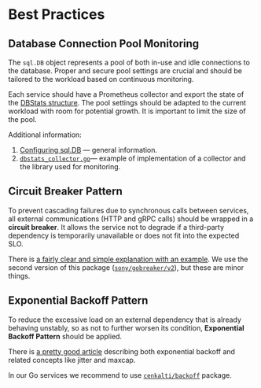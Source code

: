 # Best Practices


## Database Connection Pool Monitoring

The `sql.DB` object represents a pool of both in-use and idle connections to the database. Proper and secure pool settings are crucial and should be tailored to the workload based on continuous monitoring.

Each service should have a Prometheus collector and export the state of the [DBStats structure](https://golang.org/pkg/database/sql/#DBStats). The pool settings should be adapted to the current workload with room for potential growth. It is important to limit the size of the pool.

Additional information:

1. [Configuring sql.DB](https://www.alexedwards.net/blog/configuring-sqldb) — general information.
2. [`dbstats_collector.go`](https://github.com/prometheus/client_golang/blob/master/prometheus/collectors/dbstats_collector.go)— example of implementation of a collector and the library used for monitoring.


## Circuit Breaker Pattern

To prevent cascading failures due to synchronous calls between services, all external communications (HTTP and gRPC calls) should be wrapped in a **circuit breaker**. It allows the service not to degrade if a third-party dependency is temporarily unavailable or does not fit into the expected SLO.

There is [a fairly clear and simple explanation with an example](https://dev.to/he110/circuitbreaker-pattern-in-go-43cn).
We use the second version of this package ([`sony/gobreaker/v2`](https://github.com/sony/gobreaker/v2)), but these are minor things.


## Exponential Backoff Pattern

To reduce the excessive load on an external dependency that is already behaving unstably, so as not to further worsen its condition, **Exponential Backoff Pattern** should be applied.

There is [a pretty good article](https://readmedium.com/code-smarter-exponential-backoff-in-go-made-easy-ba5224e18805) describing both exponential backoff and related concepts like jitter and maxcap.

In our Go services we recommend to use [`cenkalti/backoff`](https://github.com/cenkalti/backoff/v4) package.
